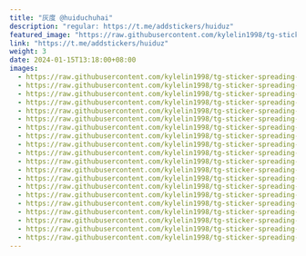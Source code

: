 ```yaml
---
title: "灰度 @huiduchuhai"
description: "regular: https://t.me/addstickers/huiduz"
featured_image: "https://raw.githubusercontent.com/kylelin1998/tg-sticker-spreading-worldwide-images/main/img/f57af702-7bd9-414c-ab31-7689bef15971.jpg"
link: "https://t.me/addstickers/huiduz"
weight: 3
date: 2024-01-15T13:18:00+08:00
images:
  - https://raw.githubusercontent.com/kylelin1998/tg-sticker-spreading-worldwide-images/main/img/f57af702-7bd9-414c-ab31-7689bef15971.jpg
  - https://raw.githubusercontent.com/kylelin1998/tg-sticker-spreading-worldwide-images/main/img/b84c0f0d-2e55-49ac-adcf-28a73be48b73.jpg
  - https://raw.githubusercontent.com/kylelin1998/tg-sticker-spreading-worldwide-images/main/img/5ee555d4-cefc-47f0-9691-e3bca361b041.jpg
  - https://raw.githubusercontent.com/kylelin1998/tg-sticker-spreading-worldwide-images/main/img/fc7cc372-b068-404c-8064-856f967d0b31.jpg
  - https://raw.githubusercontent.com/kylelin1998/tg-sticker-spreading-worldwide-images/main/img/33517267-2baf-4a05-a155-a197c7bb688f.jpg
  - https://raw.githubusercontent.com/kylelin1998/tg-sticker-spreading-worldwide-images/main/img/035f39e7-bdfc-4ee2-8fae-67050db5b636.jpg
  - https://raw.githubusercontent.com/kylelin1998/tg-sticker-spreading-worldwide-images/main/img/4a984f91-3f59-458a-8281-b58cda497708.jpg
  - https://raw.githubusercontent.com/kylelin1998/tg-sticker-spreading-worldwide-images/main/img/152a794a-c956-4529-aecf-7de2bee411ff.jpg
  - https://raw.githubusercontent.com/kylelin1998/tg-sticker-spreading-worldwide-images/main/img/a04fff1d-cc23-40a2-bde0-4a6b8e67fad4.jpg
  - https://raw.githubusercontent.com/kylelin1998/tg-sticker-spreading-worldwide-images/main/img/0151c0ca-9715-4d0c-b45a-ae3dfe106a82.jpg
  - https://raw.githubusercontent.com/kylelin1998/tg-sticker-spreading-worldwide-images/main/img/141279a7-ee8d-457a-abf9-0019c83d5f1d.jpg
  - https://raw.githubusercontent.com/kylelin1998/tg-sticker-spreading-worldwide-images/main/img/d3b9dad8-5dc1-4a47-a6b0-77e425f09310.jpg
  - https://raw.githubusercontent.com/kylelin1998/tg-sticker-spreading-worldwide-images/main/img/95d81b56-b0ac-4bda-b86c-4b23ab1dcad9.jpg
  - https://raw.githubusercontent.com/kylelin1998/tg-sticker-spreading-worldwide-images/main/img/261c28fb-27f3-43ca-b6cf-4134617ea907.jpg
  - https://raw.githubusercontent.com/kylelin1998/tg-sticker-spreading-worldwide-images/main/img/99d23ce2-5ab1-4c2c-9fee-28b4b96af0ae.jpg
  - https://raw.githubusercontent.com/kylelin1998/tg-sticker-spreading-worldwide-images/main/img/bc982de6-920b-45db-93c0-f3dc3e250b48.jpg
  - https://raw.githubusercontent.com/kylelin1998/tg-sticker-spreading-worldwide-images/main/img/b28df955-ac75-4dfa-934c-a2f779ff5f59.jpg
  - https://raw.githubusercontent.com/kylelin1998/tg-sticker-spreading-worldwide-images/main/img/35249693-3ad1-40f7-a9f9-79b61029f127.jpg
  - https://raw.githubusercontent.com/kylelin1998/tg-sticker-spreading-worldwide-images/main/img/412dd183-0d0b-4082-a6bc-620eb3143973.jpg
  - https://raw.githubusercontent.com/kylelin1998/tg-sticker-spreading-worldwide-images/main/img/e8ba7aa7-a2c3-4d62-a391-3093498fd3d6.jpg
---
```

